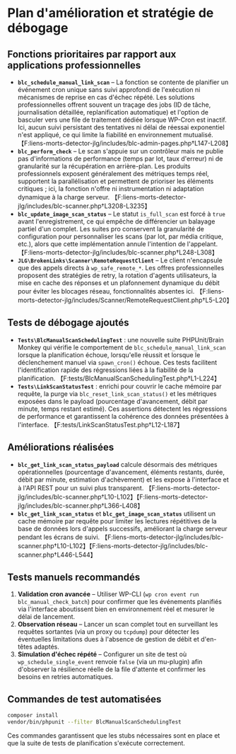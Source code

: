 # Plan d'amélioration et stratégie de débogage

## Fonctions prioritaires par rapport aux applications professionnelles

- **`blc_schedule_manual_link_scan`** – La fonction se contente de planifier un événement cron unique sans suivi approfondi de l'exécution ni mécanismes de reprise en cas d'échec répété. Les solutions professionnelles offrent souvent un traçage des jobs (ID de tâche, journalisation détaillée, replanification automatique) et l'option de basculer vers une file de traitement dédiée lorsque WP-Cron est inactif. Ici, aucun suivi persistant des tentatives ni délai de réessai exponentiel n'est appliqué, ce qui limite la fiabilité en environnement mutualisé. 【F:liens-morts-detector-jlg/includes/blc-admin-pages.php†L147-L208】
- **`blc_perform_check`** – Le scan s'appuie sur un contrôleur mais ne publie pas d'informations de performance (temps par lot, taux d'erreur) ni de granularité sur la récupération en arrière-plan. Les produits professionnels exposent généralement des métriques temps réel, supportent la parallélisation et permettent de prioriser les éléments critiques ; ici, la fonction n'offre ni instrumentation ni adaptation dynamique à la charge serveur. 【F:liens-morts-detector-jlg/includes/blc-scanner.php†L3208-L3235】
- **`blc_update_image_scan_status`** – Le statut `is_full_scan` est forcé à `true` avant l'enregistrement, ce qui empêche de différencier un balayage partiel d'un complet. Les suites pro conservent la granularité de configuration pour personnaliser les scans (par lot, par média critique, etc.), alors que cette implémentation annule l'intention de l'appelant. 【F:liens-morts-detector-jlg/includes/blc-scanner.php†L248-L308】
- **`JLG\BrokenLinks\Scanner\RemoteRequestClient`** – Le client n'encapsule que des appels directs à `wp_safe_remote_*`. Les offres professionnelles proposent des stratégies de retry, la rotation d'agents utilisateurs, la mise en cache des réponses et un plafonnement dynamique du débit pour éviter les blocages réseau, fonctionnalités absentes ici. 【F:liens-morts-detector-jlg/includes/Scanner/RemoteRequestClient.php†L5-L20】
## Tests de débogage ajoutés

- **`Tests\BlcManualScanSchedulingTest`** : une nouvelle suite PHPUnit/Brain Monkey qui vérifie le comportement de `blc_schedule_manual_link_scan` lorsque la planification échoue, lorsqu'elle réussit et lorsque le déclenchement manuel via `spawn_cron()` échoue. Ces tests facilitent l'identification rapide des régressions liées à la fiabilité de la planification. 【F:tests/BlcManualScanSchedulingTest.php†L1-L224】
- **`Tests\LinkScanStatusTest`** : enrichi pour couvrir le cache mémoire par requête, la purge via `blc_reset_link_scan_status()` et les métriques exposées dans le payload (pourcentage d'avancement, débit par minute, temps restant estimé). Ces assertions détectent les régressions de performance et garantissent la cohérence des données présentées à l'interface. 【F:tests/LinkScanStatusTest.php†L12-L187】

## Améliorations réalisées

- **`blc_get_link_scan_status_payload`** calcule désormais des métriques opérationnelles (pourcentage d'avancement, éléments restants, durée, débit par minute, estimation d'achèvement) et les expose à l'interface et à l'API REST pour un suivi plus transparent. 【F:liens-morts-detector-jlg/includes/blc-scanner.php†L10-L102】【F:liens-morts-detector-jlg/includes/blc-scanner.php†L366-L408】
- **`blc_get_link_scan_status`** et **`blc_get_image_scan_status`** utilisent un cache mémoire par requête pour limiter les lectures répétitives de la base de données lors d'appels successifs, améliorant la charge serveur pendant les écrans de suivi. 【F:liens-morts-detector-jlg/includes/blc-scanner.php†L10-L102】【F:liens-morts-detector-jlg/includes/blc-scanner.php†L446-L544】

## Tests manuels recommandés

1. **Validation cron avancée** – Utiliser WP-CLI (`wp cron event run blc_manual_check_batch`) pour confirmer que les événements planifiés via l'interface aboutissent bien en environnement réel et mesurer le délai de lancement.
2. **Observation réseau** – Lancer un scan complet tout en surveillant les requêtes sortantes (via un proxy ou `tcpdump`) pour détecter les éventuelles limitations dues à l'absence de gestion de débit et d'en-têtes adaptés.
3. **Simulation d'échec répété** – Configurer un site de test où `wp_schedule_single_event` renvoie `false` (via un mu-plugin) afin d'observer la résilience réelle de la file d'attente et confirmer les besoins en retries automatiques.

## Commandes de test automatisées

```bash
composer install
vendor/bin/phpunit --filter BlcManualScanSchedulingTest
```
Ces commandes garantissent que les stubs nécessaires sont en place et que la suite de tests de planification s'exécute correctement.
